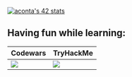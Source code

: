 [![aconta's 42 stats](https://badge42.vercel.app/api/v2/clbqdjc5500060fksggjr3ti8/stats?cursusId=21&coalitionId=undefined)](https://github.com/JaeSeoKim/badge42)  


## Having fun while learning:

|Codewars|TryHackMe|
|--------|----------|
|![](https://www.codewars.com/users/CoAle/badges/micro)|![](https://tryhackme-badges.s3.amazonaws.com/atypicalNebu.png)|


<!--
**coale/coale** is a ✨ _special_ ✨ repository because its `README.md` (this file) appears on your GitHub profile.
![My Skills](https://skillicons.dev/icons?i=c,py)
Here are some ideas to get you started:

- 🔭 I’m currently working on ...
- 🌱 I’m currently learning ...
- 👯 I’m looking to collaborate on ...
- 🤔 I’m looking for help with ...
- 💬 Ask me about ...
- 📫 How to reach me: ...
- 😄 Pronouns: ...
- ⚡ Fun fact: ...


TOOL DA GUARDARE:

https://readme-typing-svg.demolab.com/demo/

https://simpleicons.org/?q=42
-->
